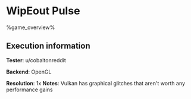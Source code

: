 # WipEout Pulse 

%game_overview%

## Execution information

**Tester**: u/cobaltonreddit

**Backend**: OpenGL

**Resolution**: 1x
**Notes**: Vulkan has graphical glitches that aren't worth any performance gains